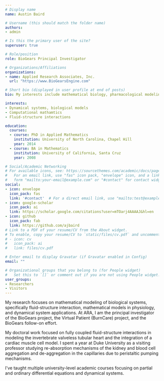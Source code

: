 ```yaml
---
# Display name
name: Austin Baird

# Username (this should match the folder name)
authors:
- admin

# Is this the primary user of the site?
superuser: true

# Role/position
role: BioGears Principal Investigator

# Organizations/Affiliations
organizations:
- name: Applied Research Associates, Inc.
  url: "https://www.BioGearsEngine.com"

# Short bio (displayed in user profile at end of posts)
bio: My interests include mathematical biology, pharmacological modeling, fluid-structure interactions, and physiology models.

interests:
- Dynamical systems, biological models
- Computational mathamtics
- Fluid-structure interactions

education:
  courses:
  - course: PhD in Applied Mathematics
    institution: University of North Carolina, Chapel Hill
    year: 2014
  - course: BA in Mathematics
    institution: University of California, Santa Cruz
    year: 2008

# Social/Academic Networking
# For available icons, see: https://sourcethemes.com/academic/docs/page-builder/#icons
#   For an email link, use "fas" icon pack, "envelope" icon, and a link in the
#   form "mailto:your-email@example.com" or "#contact" for contact widget.
social:
- icon: envelope
  icon_pack: fas
  link: '#contact'  # For a direct email link, use "mailto:test@example.org".
- icon: google-scholar
  icon_pack: ai
  link: https://scholar.google.com/citations?user=mTOarj4AAAAJ&hl=en
- icon: github
  icon_pack: fab
  link: https://github.com/ajbaird
# Link to a PDF of your resume/CV from the About widget.
# To enable, copy your resume/CV to `static/files/cv.pdf` and uncomment the lines below.
# - icon: cv
#   icon_pack: ai
#   link: files/cv.pdf

# Enter email to display Gravatar (if Gravatar enabled in Config)
email: ""

# Organizational groups that you belong to (for People widget)
#   Set this to `[]` or comment out if you are not using People widget.
user_groups:
- Researchers
- Visitors
---
```


My research focuses on mathematical modeling of biological systems, specifically fluid-structure interaction, mathematical models in physiology, and dynamical system applications. At ARA, I am the principal investigator of the BioGears project, the Virtual Patient (BurnCare) project, and the BioGears follow-on effort. 

My doctoral work focused on fully coupled fluid-structure interactions in modeling the invertebrate valveless tubular heart and the integration of a cardiac muscle cell model. I spent a year at Duke University as a visiting professor studying re-absorption mechanisms of the kidney and blood cell  aggregation and  de-aggregation in  the  capillaries due to peristaltic  pumping  mechanisms.  

I've taught multiple university-level academic courses focusing on partial and ordinary differential equations and dynamical systems.  
